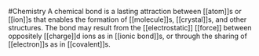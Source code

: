 #Chemistry 
A chemical bond is a lasting attraction between [[atom]]s or [[ion]]s that enables the formation of [[molecule]]s, [[crystal]]s, and other structures. The bond may result from the [[electrostatic]] [[force]] between oppositely [[charge]]d ions as in [[ionic bond]]s, or through the sharing of [[electron]]s as in [[covalent]]s.